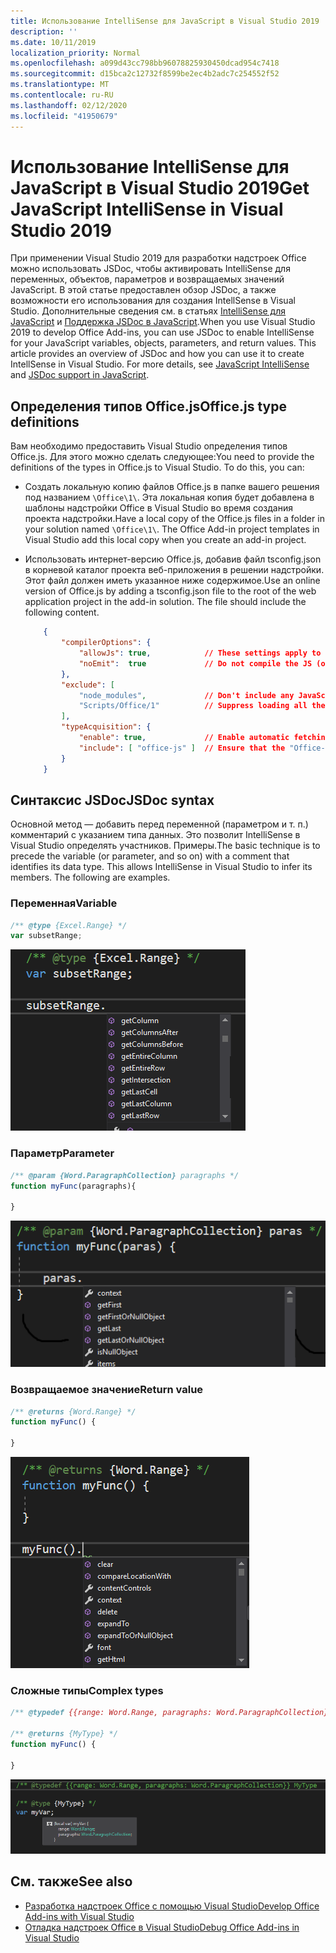 ```yaml
---
title: Использование IntelliSense для JavaScript в Visual Studio 2019
description: ''
ms.date: 10/11/2019
localization_priority: Normal
ms.openlocfilehash: a099d43cc798bb96078825930450dcad954c7418
ms.sourcegitcommit: d15bca2c12732f8599be2ec4b2adc7c254552f52
ms.translationtype: MT
ms.contentlocale: ru-RU
ms.lasthandoff: 02/12/2020
ms.locfileid: "41950679"
---
```

# <a name="get-javascript-intellisense-in-visual-studio-2019"></a><span data-ttu-id="fce59-102">Использование IntelliSense для JavaScript в Visual Studio 2019</span><span class="sxs-lookup"><span data-stu-id="fce59-102">Get JavaScript IntelliSense in Visual Studio 2019</span></span>

<span data-ttu-id="fce59-p101">При применении Visual Studio 2019 для разработки надстроек Office можно использовать JSDoc, чтобы активировать IntelliSense для переменных, объектов, параметров и возвращаемых значений JavaScript. В этой статье предоставлен обзор JSDoc, а также возможности его использования для создания IntellSense в Visual Studio. Дополнительные сведения см. в статьях [IntelliSense для JavaScript](/visualstudio/ide/javascript-intellisense) и [Поддержка JSDoc в JavaScript](https://github.com/Microsoft/TypeScript/wiki/JsDoc-support-in-JavaScript).</span><span class="sxs-lookup"><span data-stu-id="fce59-p101">When you use Visual Studio 2019 to develop Office Add-ins, you can use JSDoc to enable IntelliSense for your JavaScript variables, objects, parameters, and return values. This article provides an overview of JSDoc and how you can use it to create IntellSense in Visual Studio. For more details, see [JavaScript IntelliSense](/visualstudio/ide/javascript-intellisense) and [JSDoc support in JavaScript](https://github.com/Microsoft/TypeScript/wiki/JsDoc-support-in-JavaScript).</span></span> 

## <a name="officejs-type-definitions"></a><span data-ttu-id="fce59-106">Определения типов Office.js</span><span class="sxs-lookup"><span data-stu-id="fce59-106">Office.js type definitions</span></span>

<span data-ttu-id="fce59-p102">Вам необходимо предоставить Visual Studio определения типов Office.js. Для этого можно сделать следующее:</span><span class="sxs-lookup"><span data-stu-id="fce59-p102">You need to provide the definitions of the types in Office.js to Visual Studio. To do this, you can:</span></span>

- <span data-ttu-id="fce59-p103">Создать локальную копию файлов Office.js в папке вашего решения под названием `\Office\1\`. Эта локальная копия будет добавлена в шаблоны надстройки Office в Visual Studio во время создания проекта надстройки.</span><span class="sxs-lookup"><span data-stu-id="fce59-p103">Have a local copy of the Office.js files in a folder in your solution named `\Office\1\`. The Office Add-in project templates in Visual Studio add this local copy when you create an add-in project.</span></span> 
- <span data-ttu-id="fce59-p104">Использовать интернет-версию Office.js, добавив файл tsconfig.json в корневой каталог проекта веб-приложения в решении надстройки. Этот файл должен иметь указанное ниже содержимое.</span><span class="sxs-lookup"><span data-stu-id="fce59-p104">Use an online version of Office.js by adding a tsconfig.json file to the root of the web application project in the add-in solution. The file should include the following content.</span></span>

    ```json
        {
            "compilerOptions": {
                "allowJs": true,            // These settings apply to JavaScript files also.
                "noEmit":  true             // Do not compile the JS (or TS) files in this project.
            },
            "exclude": [
                "node_modules",             // Don't include any JavaScript found under "node_modules".
                "Scripts/Office/1"          // Suppress loading all the JavaScript files from the Office NuGet package.
            ],
            "typeAcquisition": {
                "enable": true,             // Enable automatic fetching of type definitions for detected JavaScript libraries.
                "include": [ "office-js" ]  // Ensure that the "Office-js" type definition is fetched.
            }
        }
    ```

## <a name="jsdoc-syntax"></a><span data-ttu-id="fce59-113">Синтаксис JSDoc</span><span class="sxs-lookup"><span data-stu-id="fce59-113">JSDoc syntax</span></span>

<span data-ttu-id="fce59-p105">Основной метод — добавить перед переменной (параметром и т. п.) комментарий с указанием типа данных. Это позволит IntelliSense в Visual Studio определять участников. Примеры.</span><span class="sxs-lookup"><span data-stu-id="fce59-p105">The basic technique is to precede the variable (or parameter, and so on) with a comment that identifies its data type. This allows IntelliSense in Visual Studio to infer its members. The following are examples.</span></span>

### <a name="variable"></a><span data-ttu-id="fce59-117">Переменная</span><span class="sxs-lookup"><span data-stu-id="fce59-117">Variable</span></span>

```js
/** @type {Excel.Range} */
var subsetRange;
```
![IntelliSense — переменная](../images/intellisense-vs17-var.png)

### <a name="parameter"></a><span data-ttu-id="fce59-119">Параметр</span><span class="sxs-lookup"><span data-stu-id="fce59-119">Parameter</span></span>

```js
/** @param {Word.ParagraphCollection} paragraphs */
function myFunc(paragraphs){

}
```
![IntelliSense — параметр](../images/intellisense-vs17-param.png)

### <a name="return-value"></a><span data-ttu-id="fce59-121">Возвращаемое значение</span><span class="sxs-lookup"><span data-stu-id="fce59-121">Return value</span></span>

```js
/** @returns {Word.Range} */
function myFunc() {

}
```
![IntelliSense — возвращаемое значение](../images/intellisense-vs17-return.png)

### <a name="complex-types"></a><span data-ttu-id="fce59-123">Сложные типы</span><span class="sxs-lookup"><span data-stu-id="fce59-123">Complex types</span></span>

```js
/** @typedef {{range: Word.Range, paragraphs: Word.ParagraphCollection}} MyType

/** @returns {MyType} */
function myFunc() {

}
```
![IntelliSense — сложный тип](../images/intellisense-vs17-complex-type.png)

## <a name="see-also"></a><span data-ttu-id="fce59-125">См. также</span><span class="sxs-lookup"><span data-stu-id="fce59-125">See also</span></span>

- [<span data-ttu-id="fce59-126">Разработка надстроек Office с помощью Visual Studio</span><span class="sxs-lookup"><span data-stu-id="fce59-126">Develop Office Add-ins with Visual Studio</span></span>](develop-add-ins-visual-studio.md)
- [<span data-ttu-id="fce59-127">Отладка надстроек Office в Visual Studio</span><span class="sxs-lookup"><span data-stu-id="fce59-127">Debug Office Add-ins in Visual Studio</span></span>](debug-office-add-ins-in-visual-studio.md)
